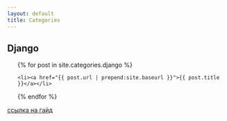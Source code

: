 ```yaml
---
layout: default
title: Categories
---
```


<h2 class="post-list-heading">Django</h2>

<ul class="post-list">
{% for post in site.categories.django %}
	
	<li><a href="{{ post.url | prepend:site.baseurl }}">{{ post.title }}</a></li>

{% endfor %}
</ul>

<a href="https://www.youtube.com/watch?v=pe4LxyK_hPo&list=PLyHuZVg03hQjtV45HPlfuPzHJOtEoK6DT&index=5" rel="nofollow">ссылка на гайд</a>
